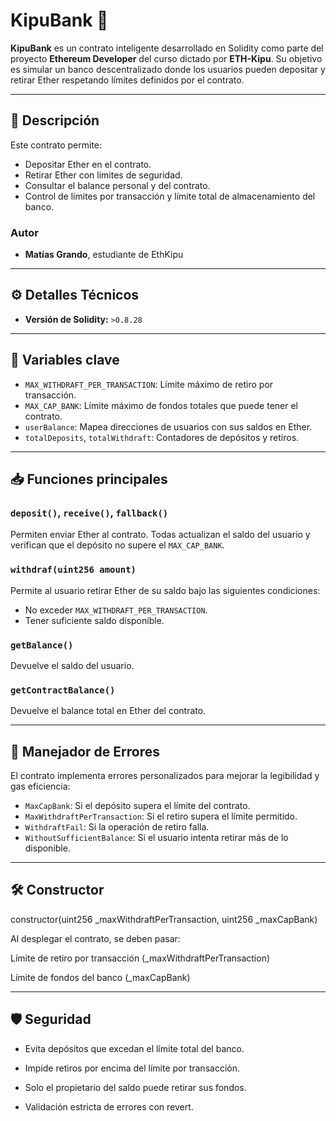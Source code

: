 # KipuBank 🏦

**KipuBank** es un contrato inteligente desarrollado en Solidity como parte del proyecto **Ethereum Developer** del curso dictado por **ETH-Kipu**. Su objetivo es simular un banco descentralizado donde los usuarios pueden depositar y retirar Ether respetando límites definidos por el contrato.

---

## 📜 Descripción

Este contrato permite:
- Depositar Ether en el contrato.
- Retirar Ether con límites de seguridad.
- Consultar el balance personal y del contrato.
- Control de límites por transacción y límite total de almacenamiento del banco.

### Autor
- **Matías Grando**, estudiante de EthKipu

---

## ⚙️ Detalles Técnicos

- **Versión de Solidity:** `>0.8.28`
---

## 🔐 Variables clave

- `MAX_WITHDRAFT_PER_TRANSACTION`: Límite máximo de retiro por transacción.
- `MAX_CAP_BANK`: Límite máximo de fondos totales que puede tener el contrato.
- `userBalance`: Mapea direcciones de usuarios con sus saldos en Ether.
- `totalDeposits`, `totalWithdraft`: Contadores de depósitos y retiros.

---

## 📥 Funciones principales

### `deposit()`, `receive()`, `fallback()`
Permiten enviar Ether al contrato. Todas actualizan el saldo del usuario y verifican que el depósito no supere el `MAX_CAP_BANK`.

### `withdraf(uint256 amount)`
Permite al usuario retirar Ether de su saldo bajo las siguientes condiciones:
- No exceder `MAX_WITHDRAFT_PER_TRANSACTION`.
- Tener suficiente saldo disponible.

### `getBalance()`
Devuelve el saldo del usuario.

### `getContractBalance()`
Devuelve el balance total en Ether del contrato.

---

## 🚨 Manejador de Errores

El contrato implementa errores personalizados para mejorar la legibilidad y gas eficiencia:
- `MaxCapBank`: Si el depósito supera el límite del contrato.
- `MaxWithdraftPerTransaction`: Si el retiro supera el límite permitido.
- `WithdraftFail`: Si la operación de retiro falla.
- `WithoutSufficientBalance`: Si el usuario intenta retirar más de lo disponible.

---

## 🛠 Constructor
constructor(uint256 _maxWithdraftPerTransaction, uint256 _maxCapBank)


Al desplegar el contrato, se deben pasar:

Límite de retiro por transacción (_maxWithdraftPerTransaction)

Límite de fondos del banco (_maxCapBank)

---
## 🛡️ Seguridad


- Evita depósitos que excedan el límite total del banco.

- Impide retiros por encima del límite por transacción.

- Solo el propietario del saldo puede retirar sus fondos.

- Validación estricta de errores con revert.


